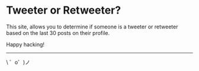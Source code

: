 Tweeter or Retweeter?
=========================

This site, allows you to determine if someone is a tweeter or retweeter based on the last
30 posts on their profile. 


Happy hacking!

-------------------

\ ゜o゜)ノ
